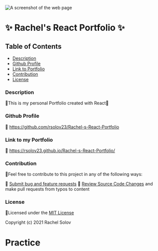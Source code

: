 ![A screenshot of the web page](./public/assets/images/ss35.png)

# ✨ Rachel's React Portfolio ✨

## Table of Contents

- [Description](#description)
- [Github Profile](#github-profile)
- [Link to Portfolio](#Portfolio)
- [Contribution](#contribution)
- [License](#license)

### **Description**

🔹This is my personal Portfolio created with React💎

### **Github Profile**

🔹 https://github.com/rsolov23/Rachel-s-React-Portfolio

### **Link to my Portfolio**

🔹 https://rsolov23.github.io/Rachel-s-React-Portfolio/

### **Contribution**

🔹Feel free to contribute to this project in any of the following ways:

🔹 [Submit bug and feature requests](https://github.com/rsolov23/Rachel-s-React-Portfolio/issues)
🔹 [Review Source Code Changes](https://github.com/rsolov23/Rachel-s-React-Portfolio/pulls) and make pull requests from typos to content

### **License**

🔹Licensed under the [MIT License](https://github.com/rsolov23/Rachel-s-React-Portfolio/blob/main/LICENSE)

Copyright (c) 2021 Rachel Solov
# Practice

